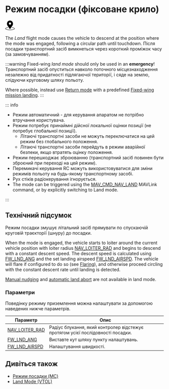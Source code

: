 # Режим посадки (фіксоване крило)

<img src="../../assets/site/position_fixed.svg" title="Position estimate required (e.g. GPS)" width="30px" />

The _Land_ flight mode causes the vehicle to descend at the position where the mode was engaged, following a circular path until touchdown.
Після посадки транспортний засіб вимкнеться через короткий проміжок часу (за замовчуванням).

:::warning
Fixed-wing _land mode_ should only be used in an **emergency**!
Транспортний засіб опуститься навколо поточного місцезнаходження незалежно від придатності підлягаючої території, і сяде на землю, слідуючи круговому шляху польоту.

Where possible, instead use [Return mode](../flight_modes_fw/return.md) with a predefined [Fixed-wing mission landing](../flight_modes_fw/mission.md#mission-landing).
:::

::: info

- Режим автоматичний - для керування апаратом не потрібно втручання користувача.
- Режим потребує принаймні дійсної локальної оцінки позиції (не потребує глобальної позиції).
  - Літаючі транспортні засоби не можуть переключатися на цей режим без глобального положення.
  - Літаючі транспортні засоби перейдуть в режим аварійної безпеки, якщо втратять оцінку положення.
- Режим перешкоджає зброюванню (транспортний засіб повинен бути зброєний при переході на цей режим).
- Перемикачі керування RC можуть використовуватися для зміни режимів польоту на будь-якому транспортному засобі.
- Рух стіків радіокерування ігнорується.
- The mode can be triggered using the [MAV_CMD_NAV_LAND](https://mavlink.io/en/messages/common.html#MAV_CMD_NAV_LAND) MAVLink command, or by explicitly switching to Land mode.

<!-- https://github.com/PX4/PX4-Autopilot/blob/main/src/modules/commander/ModeUtil/mode_requirements.cpp -->

:::

## Технічний підсумок

Режим посадки змушує літальний засіб прямувати по спускаючій круговій траєкторії (шнуру) до посадки.

When the mode is engaged, the vehicle starts to loiter around the current vehicle position with loiter radius [NAV_LOITER_RAD](#NAV_LOITER_RAD) and begins to descend with a constant descent speed.
The descent speed is calculated using [FW_LND_ANG](#FW_LND_ANG) and the set landing airspeed [FW_LND_AIRSPD](#FW_LND_AIRSPD).
The vehicle will flare if configured to do so (see [Flaring](../flight_modes_fw/mission.md#flaring-roll-out)), and otherwise proceed circling with the constant descent rate until landing is detected.

[Manual nudging](../flight_modes_fw/mission.md#automatic-abort) and [automatic land abort](../flight_modes_fw/mission.md#nudging) are not available in land mode.

### Параметри

Поведінку режиму приземлення можна налаштувати за допомогою наведених нижче параметрів.

| Параметр                                                                                                                                        | Опис                                                                                            |
| ----------------------------------------------------------------------------------------------------------------------------------------------- | ----------------------------------------------------------------------------------------------- |
| <a id="NAV_LOITER_RAD"></a>[NAV_LOITER_RAD](../advanced_config/parameter_reference.md#NAV_LOITER_RAD) | Радіус блукання, який контролер відстежує протягом усієї послідовності посадки. |
| <a id="FW_LND_ANG"></a>[FW_LND_ANG](../advanced_config/parameter_reference.md#FW_LND_ANG)             | Виставте кут шляху пункту налаштувань.                                          |
| <a id="FW_LND_AIRSPD"></a>[FW_LND_AIRSPD](../advanced_config/parameter_reference.md#FW_LND_AIRSPD)    | Налаштування швидкості.                                                         |

## Дивіться також

- [Режим посадки (MC)](../flight_modes_mc/land.md)
- [Land Mode (VTOL)](../flight_modes_vtol/land.md)
